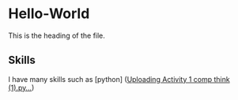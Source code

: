 # Hello-World
This is the heading of the file. 
## Skills
I have many skills such as [python] ([Uploading Activity 1 comp think (1).py…]())

